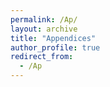 ```yaml
---
permalink: /Ap/
layout: archive
title: "Appendices"
author_profile: true
redirect_from: 
  - /Ap
---
```

